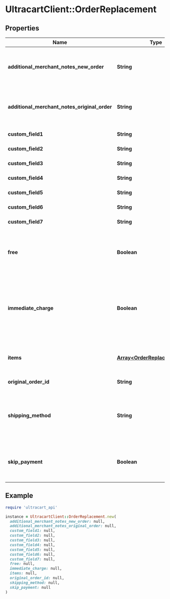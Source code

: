 # UltracartClient::OrderReplacement

## Properties

| Name | Type | Description | Notes |
| ---- | ---- | ----------- | ----- |
| **additional_merchant_notes_new_order** | **String** | Additional merchant notes to append to the new order | [optional] |
| **additional_merchant_notes_original_order** | **String** | Additional merchant notes to append to the original order | [optional] |
| **custom_field1** | **String** | Custom field 1 | [optional] |
| **custom_field2** | **String** | Custom field 2 | [optional] |
| **custom_field3** | **String** | Custom field 3 | [optional] |
| **custom_field4** | **String** | Custom field 4 | [optional] |
| **custom_field5** | **String** | Custom field 5 | [optional] |
| **custom_field6** | **String** | Custom field 6 | [optional] |
| **custom_field7** | **String** | Custom field 7 | [optional] |
| **free** | **Boolean** | Set to true if this replacement shipment should be free for the customer. | [optional] |
| **immediate_charge** | **Boolean** | Set to true if you want to immediately charge the payment on this order, otherwise it will go to Accounts Receivable. | [optional] |
| **items** | [**Array&lt;OrderReplacementItem&gt;**](OrderReplacementItem.md) | Items to include in the replacement order | [optional] |
| **original_order_id** | **String** | Original order id | [optional] |
| **shipping_method** | **String** | Shipping method to use.  If not specified or invalid then least cost shipping will take place. | [optional] |
| **skip_payment** | **Boolean** | Set to true if you want to skip the payment as if it was successful. | [optional] |

## Example

```ruby
require 'ultracart_api'

instance = UltracartClient::OrderReplacement.new(
  additional_merchant_notes_new_order: null,
  additional_merchant_notes_original_order: null,
  custom_field1: null,
  custom_field2: null,
  custom_field3: null,
  custom_field4: null,
  custom_field5: null,
  custom_field6: null,
  custom_field7: null,
  free: null,
  immediate_charge: null,
  items: null,
  original_order_id: null,
  shipping_method: null,
  skip_payment: null
)
```

